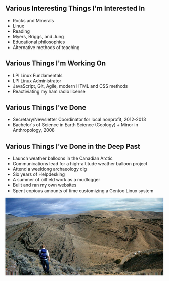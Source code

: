 ## Various Interesting Things I'm Interested In
* Rocks and Minerals
* Linux
* Reading
* Myers, Briggs, and Jung
* Educational philosophies
* Alternative methods of teaching

## Various Things I'm Working On
* LPI Linux Fundamentals
* LPI Linux Administrator
* JavaScript, Git, Agile, modern HTML and CSS methods
* Reactiviating my ham radio license

## Various Things I've Done
* Secretary/Newsletter Coordinator for local nonprofit, 2012-2013
* Bachelor's of Science in Earth Science (Geology) + Minor in Anthropology, 2008 

## Various Things I've Done in the Deep Past
* Launch weather balloons in the Canadian Arctic 
* Communications lead for a high-altitude weather balloon project
* Attend a weeklong archaeology dig
* Six years of Helpdesking
* A summer of oilfield work as a mudlogger
* Built and ran my own websites
* Spent copious amounts of time customizing a Gentoo Linux system

![Parasitic Anticline](/parasiticanticline.jpg)
